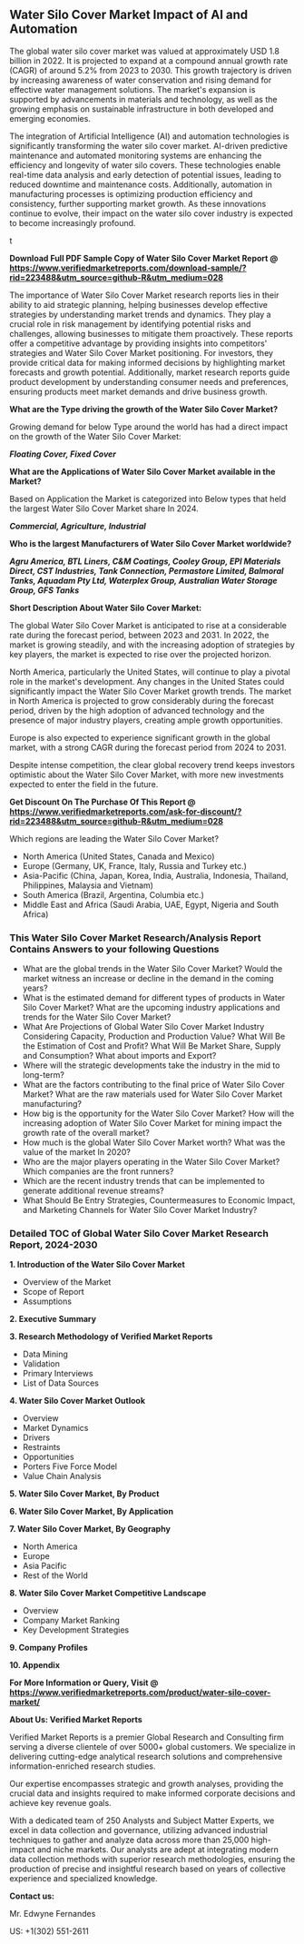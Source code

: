 <h2>Water Silo Cover Market Impact of AI and Automation</h2><p>The global water silo cover market was valued at approximately USD 1.8 billion in 2022. It is projected to expand at a compound annual growth rate (CAGR) of around 5.2% from 2023 to 2030. This growth trajectory is driven by increasing awareness of water conservation and rising demand for effective water management solutions. The market's expansion is supported by advancements in materials and technology, as well as the growing emphasis on sustainable infrastructure in both developed and emerging economies.</p><p>The integration of Artificial Intelligence (AI) and automation technologies is significantly transforming the water silo cover market. AI-driven predictive maintenance and automated monitoring systems are enhancing the efficiency and longevity of water silo covers. These technologies enable real-time data analysis and early detection of potential issues, leading to reduced downtime and maintenance costs. Additionally, automation in manufacturing processes is optimizing production efficiency and consistency, further supporting market growth. As these innovations continue to evolve, their impact on the water silo cover industry is expected to become increasingly profound.</p>t</p><p id="" class=""><strong>Download Full PDF Sample Copy of Water Silo Cover Market Report @ <a href="https://www.verifiedmarketreports.com/download-sample/?rid=223488&utm_source=github-R&utm_medium=028" target="_blank">https://www.verifiedmarketreports.com/download-sample/?rid=223488&utm_source=github-R&utm_medium=028</a></strong></p><p>The importance of&nbsp;Water Silo Cover Market research reports lies in their ability to aid strategic planning, helping businesses develop effective strategies by understanding market trends and dynamics. They play a crucial role in risk management by identifying potential risks and challenges, allowing businesses to mitigate them proactively. These reports offer a competitive advantage by providing insights into competitors' strategies and Water Silo Cover Market positioning. For investors, they provide critical data for making informed decisions by highlighting market forecasts and growth potential. Additionally, market research reports guide product development by understanding consumer needs and preferences, ensuring products meet market demands and drive business growth.</p><p><strong>What are the&nbsp;Type driving the growth of the Water Silo Cover Market?</strong></p><p id="" class="">Growing demand for below Type around the world has had a direct impact on the growth of the Water Silo Cover Market:</p><em><strong>Floating Cover, Fixed Cover</strong></em></p><strong>What are the&nbsp;Applications&nbsp;of Water Silo Cover Market available in the Market?</strong></p><p id="" class="">Based on Application the Market is categorized into Below types that held the largest Water Silo Cover Market share In 2024.</p><em><strong>Commercial, Agriculture, Industrial</strong></em></p><strong>Who is the largest Manufacturers of Water Silo Cover Market worldwide?</strong></p><p><em><strong>Agru America, BTL Liners, C&M Coatings, Cooley Group, EPI Materials Direct, CST Industries, Tank Connection, Permastore Limited, Balmoral Tanks, Aquadam Pty Ltd, Waterplex Group, Australian Water Storage Group, GFS Tanks</strong></em></p><p id="" class=""><strong>Short Description About Water Silo Cover Market:</strong></p><p>The global Water Silo Cover Market is anticipated to rise at a considerable rate during the forecast period, between 2023 and 2031. In 2022, the market is growing steadily, and with the increasing adoption of strategies by key players, the market is expected to rise over the projected horizon.</p><p>North America, particularly the United States, will continue to play a pivotal role in the market's development. Any changes in the United States could significantly impact the Water Silo Cover Market growth trends. The market in North America is projected to grow considerably during the forecast period, driven by the high adoption of advanced technology and the presence of major industry players, creating ample growth opportunities.</p><p>Europe is also expected to experience significant growth in the global market, with a strong CAGR during the forecast period from 2024 to 2031.</p><p>Despite intense competition, the clear global recovery trend keeps investors optimistic about the Water Silo Cover Market, with more new investments expected to enter the field in the future.</p><p id="" class=""><strong>Get Discount On The Purchase Of This Report @ <a href="https://www.verifiedmarketreports.com/ask-for-discount/?rid=223488&utm_source=github-R&utm_medium=028" target="_blank">https://www.verifiedmarketreports.com/ask-for-discount/?rid=223488&utm_source=github-R&utm_medium=028</a></strong></p>Which regions are leading the Water Silo Cover Market?</p><ul><li>North America (United States, Canada and Mexico)</li><li>Europe (Germany, UK, France, Italy, Russia and Turkey etc.)</li><li>Asia-Pacific (China, Japan, Korea, India, Australia, Indonesia, Thailand, Philippines, Malaysia and Vietnam)</li><li>South America (Brazil, Argentina, Columbia etc.)</li><li>Middle East and Africa (Saudi Arabia, UAE, Egypt, Nigeria and South Africa)</li></ul><h3 id="" class="">This Water Silo Cover Market Research/Analysis Report Contains Answers to your following Questions</h3><ul><li>What are the global trends in the Water Silo Cover Market? Would the market witness an increase or decline in the demand in the coming years?</li><li>What is the estimated demand for different types of products in Water Silo Cover Market? What are the upcoming industry applications and trends for the Water Silo Cover Market?</li><li>What Are Projections of Global Water Silo Cover Market Industry Considering Capacity, Production and Production Value? What Will Be the Estimation of Cost and Profit? What Will Be Market Share, Supply and Consumption? What about imports and Export?</li><li>Where will the strategic developments take the industry in the mid to long-term?</li><li>What are the factors contributing to the final price of Water Silo Cover Market? What are the raw materials used for Water Silo Cover Market manufacturing?</li><li>How big is the opportunity for the Water Silo Cover Market? How will the increasing adoption of Water Silo Cover Market for mining impact the growth rate of the overall market?</li><li>How much is the global Water Silo Cover Market worth? What was the value of the market In 2020?</li><li>Who are the major players operating in the Water Silo Cover Market? Which companies are the front runners?</li><li>Which are the recent industry trends that can be implemented to generate additional revenue streams?</li><li>What Should Be Entry Strategies, Countermeasures to Economic Impact, and Marketing Channels for Water Silo Cover Market Industry?</li></ul><h3 id="" class="">Detailed TOC of Global Water Silo Cover Market Research Report, 2024-2030</h3><p id="" class=""><strong>1. Introduction of the Water Silo Cover Market</strong></p><ul><li>Overview of the Market</li><li>Scope of Report</li><li>Assumptions</li></ul><p id="" class=""><strong>2. Executive Summary</strong></p><p id="" class=""><strong>3. Research Methodology of Verified Market Reports</strong></p><ul><li>Data Mining</li><li>Validation</li><li>Primary Interviews</li><li>List of Data Sources</li></ul><p id="" class=""><strong>4. Water Silo Cover Market Outlook</strong></p><ul><li>Overview</li><li>Market Dynamics</li><li>Drivers</li><li>Restraints</li><li>Opportunities</li><li>Porters Five Force Model</li><li>Value Chain Analysis</li></ul><p id="" class=""><strong>5. Water Silo Cover Market, By Product</strong></p><p id="" class=""><strong>6. Water Silo Cover Market, By Application</strong></p><p id="" class=""><strong>7. Water Silo Cover Market, By Geography</strong></p><ul><li>North America</li><li>Europe</li><li>Asia Pacific</li><li>Rest of the World</li></ul><p id="" class=""><strong>8. Water Silo Cover Market Competitive Landscape</strong></p><ul><li>Overview</li><li>Company Market Ranking</li><li>Key Development Strategies</li></ul><p id="" class=""><strong>9. Company Profiles</strong></p><p id="" class=""><strong>10. Appendix</strong></p><p id="" class=""><strong>For More Information or Query, Visit @ <a href="https://www.verifiedmarketreports.com/product/water-silo-cover-market/" target="_blank">https://www.verifiedmarketreports.com/product/water-silo-cover-market/</a></strong></p><p id="" class=""><strong>About Us: Verified Market Reports</strong></p><p id="" class="">Verified Market Reports is a premier Global Research and Consulting firm serving a diverse clientele of over 5000+ global customers. We specialize in delivering cutting-edge analytical research solutions and comprehensive information-enriched research studies.</p><p id="" class="">Our expertise encompasses strategic and growth analyses, providing the crucial data and insights required to make informed corporate decisions and achieve key revenue goals.</p><p id="" class="">With a dedicated team of 250 Analysts and Subject Matter Experts, we excel in data collection and governance, utilizing advanced industrial techniques to gather and analyze data across more than 25,000 high-impact and niche markets. Our analysts are adept at integrating modern data collection methods with superior research methodologies, ensuring the production of precise and insightful research based on years of collective experience and specialized knowledge.</p><p id="" class=""><strong>Contact us:</strong></p><p id="" class="">Mr. Edwyne Fernandes</p><p id="" class="">US: +1(302) 551-2611</p>
